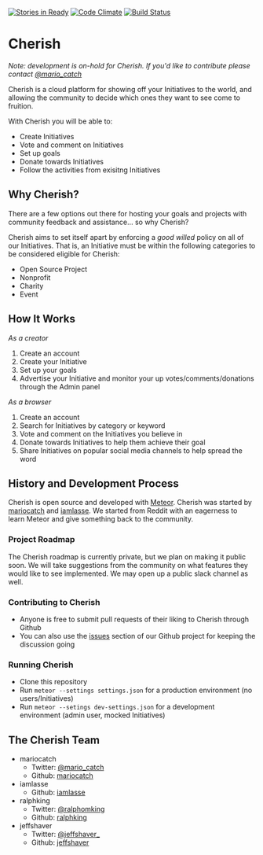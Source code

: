[![Stories in Ready](https://badge.waffle.io/mtr-cherish/cherish.png?label=ready&title=Ready)](https://waffle.io/mtr-cherish/cherish)
[![Code Climate](https://codeclimate.com/github/mtr-cherish/cherish/badges/gpa.svg)](https://codeclimate.com/github/mtr-cherish/cherish)
[![Build Status](https://travis-ci.org/mtr-cherish/cherish.svg?branch=dev)](https://travis-ci.org/mtr-cherish/cherish)
# Cherish

_Note: development is on-hold for Cherish. If you'd like to contribute please contact [@mario_catch](https://twitter.com/mario_catch)_

Cherish is a cloud platform for showing off your Initiatives to the world, and allowing the community to decide which ones they want to see come to fruition.

With Cherish you will be able to:

* Create Initiatives
* Vote and comment on Initiatives
* Set up goals
* Donate towards Initiatives
* Follow the activities from exisitng Initiatives

## Why Cherish?

There are a few options out there for hosting your goals and projects with community feedback and assistance... so why Cherish?

Cherish aims to set itself apart by enforcing a *good willed* policy on all of our Initiatives. That is, an Initiative must be within the following categories to be considered eligible for Cherish:

* Open Source Project
* Nonprofit
* Charity
* Event

## How It Works

*As a creator*

1. Create an account
2. Create your Initiative
3. Set up your goals
4. Advertise your Initiative and monitor your up votes/comments/donations through the Admin panel

*As a browser*

1. Create an account
2. Search for Initiatives by category or keyword
3. Vote and comment on the Initiatives you believe in
4. Donate towards Initiatives to help them achieve their goal
5. Share Initiatives on popular social media channels to help spread the word

## History and Development Process

Cherish is open source and developed with [Meteor](https://www.meteor.com/). Cherish was started by [mariocatch](https://github.com/mariocatch) and [iamlasse](https://github.com/iamlasse). We started from Reddit with an eagerness to learn Meteor and give something back to the community.

### Project Roadmap

The Cherish roadmap is currently private, but we plan on making it public soon. We will take suggestions from the community on what features they would like to see implemented. We may open up a public slack channel as well.

### Contributing to Cherish

* Anyone is free to submit pull requests of their liking to Cherish through Github
* You can also use the [issues](https://github.com/mtr-cherish/cherish/issues) section of our Github project for keeping the discussion going

### Running Cherish

* Clone this repository
* Run `meteor --settings settings.json` for a production environment (no users/Initiatives)
* Run `meteor --setings dev-settings.json` for a development environment (admin user, mocked Initiatives)

## The Cherish Team

* mariocatch
  * Twitter: [@mario_catch](https://twitter.com/mario_catch)
  * Github: [mariocatch](https://github.com/mariocatch)
* iamlasse
  * Github: [iamlasse](https://github.com/iamlasse)
* ralphking
  * Twitter: [@ralphomking](https://twitter.com/ralphomking)
  * Github: [ralphking](https://github.com/ralphking)
* jeffshaver
  * Twitter: [@jeffshaver_](https://twitter.com/jeffshaver_)
  * Github: [jeffshaver](https://github.com/jeffshaver)
